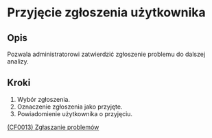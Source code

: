 # Przyjęcie zgłoszenia użytkownika

## Opis
Pozwala administratorowi zatwierdzić zgłoszenie problemu do dalszej analizy.

## Kroki
1. Wybór zgłoszenia.
2. Oznaczenie zgłoszenia jako przyjęte.
3. Powiadomienie użytkownika o przyjęciu.

[(CF0013) Zgłaszanie problemów](../../3.wizja.systemu/3.3.cechy.funkcjonalne/cechy.funkcjonalne/CF0013.md)
